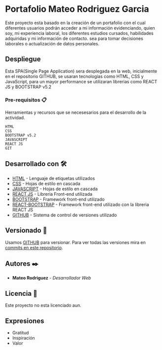 # Portafolio Mateo Rodriguez Garcia

Este proyecto esta basado en la creación de un portafolio con el cual diferentes usuarios podrán acceder a mi información evidenciando, quien soy, mi experiencia laboral, los diferentes estudios cursados, habilidades adquiridas y mi información de contacto. sea para tomar decisiones laborales o  actualización de datos personales.

## Despliegue
Esta SPA(Single Page Application) sera desplegada en la web, inicialmente en el repositorio GITHUB, se usaran tecnologías como HTML, CSS y JavaScript, para un mayor performance se utilizaran librerias como REACT JS y BOOTSTRAP v5.2

### Pre-requisitos 📋

Herramientas y recursos que se necesesarios para el desarrollo de la actividad.

```
HTML
CSS
BOOTSTRAP v5.2
JAVASCRIPT
REACT JS
GIT
```

## Desarrollado con 🛠️

* [HTML](https://html.com/) - Lenguaje de etiquetas utilizados
* [CSS](https://css.com/) - Hojas de estilo en cascada
* [JAVASCRIPT](https://javascript.com/) - Hojas de estilo en cascada
* [REACT JS](https://https://reactjs.org//) - Libreria Front-end utilizada
* [BOOTSTRAP](https://getbootstrap.com/) - Framework front-end utilizado
* [REACT-BOOTSTRAP](https://react-bootstrap.github.io/) - Framework front-end utilizado con la libreria REACT JS
* [GITHUB](https://github.com/) - Sistema de control de versiones utilizado

## Versionado 📌

Usamos [GITHUB](https://github.com/) para versionar. Para ver todas las versiones mira en [commits en este repositorio](https://github.com/Mateo1310/curriculum-vitae-react.git). 

## Autores ✒️

* **Mateo Rodriguez** - *Desarrollador Web*

## Licencia 📄

Este proyecto no esta licenciado aun.

## Expresiones

* Gratitud
* Inspiración
* Valor
